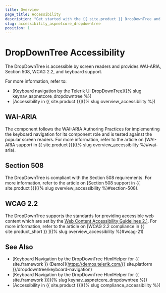 ```yaml
---
title: Overview
page_title: Accessibility
description: "Get started with the {{ site.product }} DropDownTree and learn about its accessibility support for WAI-ARIA, Section 508, and WCAG 2.2."
slug: accessibility_aspnetcore_dropdowntree
position: 1
---
```


# DropDownTree Accessibility

The DropDownTree is accessible by screen readers and provides WAI-ARIA, Section 508, WCAG 2.2, and keyboard support.

For more information, refer to:
* [Keyboard navigation by the Telerik UI DropDownTree]({% slug keynav_aspnetcore_dropdowntree %})
* [Accessibility in {{ site.product }}]({% slug overview_accessibility %})

## WAI-ARIA

The component follows the WAI-ARIA Authoring Practices for implementing the keyboard navigation for its component role and is tested against the popular screen readers. For more information, refer to the article on [WAI-ARIA support in {{ site.product }}]({% slug overview_accessibility %}#wai-aria).

## Section 508

The DropDownTree is compliant with the Section 508 requirements. For more information, refer to the article on [Section 508 support in {{ site.product }}]({% slug overview_accessibility %}#section-508).

## WCAG 2.2

The DropDownTree supports the standards for providing accessible web content which are set by the [Web Content Accessibility Guidelines 2.1](https://www.w3.org/TR/WCAG/). For more information, refer to the article on [WCAG 2.2 compliance in {{ site.product_short }} ]({% slug overview_accessibility %}#wcag-21)

## See Also

* [Keyboard Navigation by the DropDownTree HtmlHelper for {{ site.framework }} (Demo)](https://demos.telerik.com/{{ site.platform }}/dropdowntree/keyboard-navigation)
* [Keyboard Navigation by the DropDownTree HtmlHelper for {{ site.framework }}]({% slug keynav_aspnetcore_dropdowntree %})
* [Accessibility in {{ site.product }}]({% slug compliance_accessibility %})
